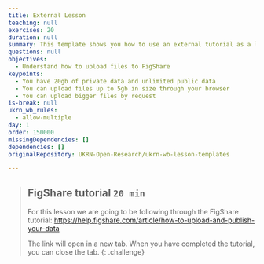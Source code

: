 ```yaml
---
title: External Lesson
teaching: null
exercises: 20
duration: null
summary: This template shows you how to use an external tutorial as a lesson.
questions: null
objectives:
  - Understand how to upload files to FigShare
keypoints:
  - You have 20gb of private data and unlimited public data
  - You can upload files up to 5gb in size through your browser
  - You can upload bigger files by request
is-break: null
ukrn_wb_rules:
  - allow-multiple
day: 1
order: 150000
missingDependencies: []
dependencies: []
originalRepository: UKRN-Open-Research/ukrn-wb-lesson-templates

---
```

> ## FigShare tutorial `20 min`
> For this lesson we are going to be following through the FigShare tutorial:
> <a href="https://help.figshare.com/article/how-to-upload-and-publish-your-data" target="_blank">https://help.figshare.com/article/how-to-upload-and-publish-your-data</a>
>
> The link will open in a new tab.
> When you have completed the tutorial, you can close the tab.
{: .challenge}
